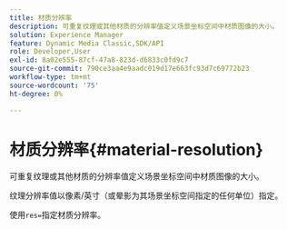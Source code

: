 ```yaml
---
title: 材质分辨率
description: 可重复纹理或其他材质的分辨率值定义场景坐标空间中材质图像的大小。
solution: Experience Manager
feature: Dynamic Media Classic,SDK/API
role: Developer,User
exl-id: 8a02e555-87cf-47a8-823d-d6833c0fd9c7
source-git-commit: 790ce3aa4e9aadc019d17e663fc93d7c69772b23
workflow-type: tm+mt
source-wordcount: '75'
ht-degree: 0%

---
```


# 材质分辨率{#material-resolution}

可重复纹理或其他材质的分辨率值定义场景坐标空间中材质图像的大小。

纹理分辨率值以像素/英寸（或晕影为其场景坐标空间指定的任何单位）指定。

使用`res=`指定材质分辨率。
